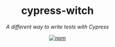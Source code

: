 <h1 align="center" style="border-bottom: none;">cypress-witch</h1>
<p align="center"><i>A different way to write tests with Cypress</i></p>

<p align="center">
  <a href="https://www.npmjs.com/package/cypress-witch">
    <img src="https://img.shields.io/npm/dm/cypress-witch.svg" alt="npm"/>
  </a>
</p>
